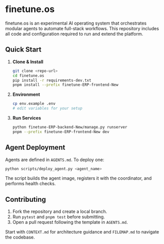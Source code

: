 # finetune.os

finetune.os is an experimental AI operating system that orchestrates modular agents to automate full-stack workflows. This repository includes all code and configuration required to run and extend the platform.

## Quick Start

1. **Clone & Install**
   ```bash
   git clone <repo-url>
   cd finetune.os
   pip install -r requirements-dev.txt
   pnpm install --prefix finetune-ERP-frontend-New
   ```
2. **Environment**
   ```bash
   cp env.example .env
   # edit variables for your setup
   ```
3. **Run Services**
   ```bash
   python finetune-ERP-backend-New/manage.py runserver
   pnpm --prefix finetune-ERP-frontend-New dev
   ```

## Agent Deployment

Agents are defined in `AGENTS.md`. To deploy one:

```bash
python scripts/deploy_agent.py <agent_name>
```

The script builds the agent image, registers it with the coordinator, and performs health checks.

## Contributing

1. Fork the repository and create a local branch.
2. Run `pytest` and `pnpm test` before submitting.
3. Open a pull request following the template in `AGENTS.md`.

Start with `CONTEXT.md` for architecture guidance and `FILEMAP.md` to navigate the codebase.

